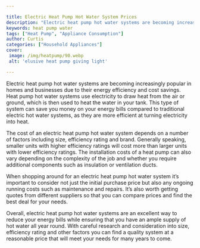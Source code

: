 ```yaml
---

title: Electric Heat Pump Hot Water System Prices
description: "Electric heat pump hot water systems are becoming increasingly popular in homes and businesses due to their energy efficiency and ...continue on"
keywords: heat pump water
tags: ["Heat Pump", "Appliance Consumption"]
author: Curtis
categories: ["Household Appliances"]
cover: 
 image: /img/heatpump/90.webp
 alt: 'elusive heat pump giving light'

---
```


Electric heat pump hot water systems are becoming increasingly popular in homes and businesses due to their energy efficiency and cost savings. Heat pump hot water systems use electricity to draw heat from the air or ground, which is then used to heat the water in your tank. This type of system can save you money on your energy bills compared to traditional electric hot water systems, as they are more efficient at turning electricity into heat.

The cost of an electric heat pump hot water system depends on a number of factors including size, efficiency rating and brand. Generally speaking, smaller units with higher efficiency ratings will cost more than larger units with lower efficiency ratings. The installation costs of a heat pump can also vary depending on the complexity of the job and whether you require additional components such as insulation or ventilation ducts.

When shopping around for an electric heat pump hot water system it’s important to consider not just the initial purchase price but also any ongoing running costs such as maintenance and repairs. It’s also worth getting quotes from different suppliers so that you can compare prices and find the best deal for your needs.

Overall, electric heat pump hot water systems are an excellent way to reduce your energy bills while ensuring that you have an ample supply of hot water all year round. With careful research and consideration into size, efficiency rating and other factors you can find a quality system at a reasonable price that will meet your needs for many years to come.
